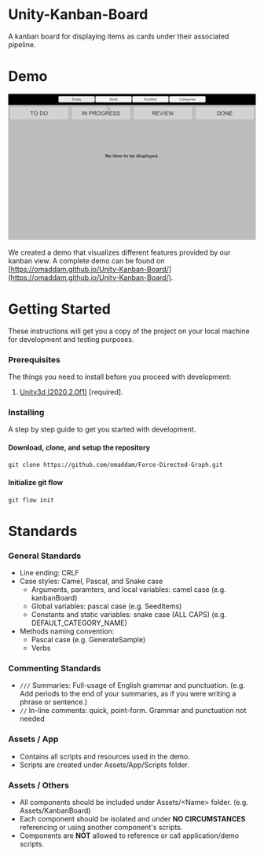 # Unity-Kanban-Board
A kanban board for displaying items as cards under their associated pipeline.

# Demo

![Simulation](docs/Simulation.gif)

We created a demo that visualizes different features provided by our kanban view.
A complete demo can be found on [https://omaddam.github.io/Unity-Kanban-Board/](https://omaddam.github.io/Unity-Kanban-Board/).

# Getting Started

These instructions will get you a copy of the project on your local machine for development and testing purposes.

### Prerequisites

The things you need to install before you proceed with development:

1) [Unity3d (2020.2.0f1)](https://unity3d.com/get-unity/download/archive) [required].

### Installing

A step by step guide to get you started with development.

#### Download, clone, and setup the repository

```git
git clone https://github.com/omaddam/Force-Directed-Graph.git
```

#### Initialize git flow

```git
git flow init
```

# Standards

### General Standards

* Line ending: CRLF
* Case styles: Camel, Pascal, and Snake case
  * Arguments, paramters, and local variables: camel case (e.g. kanbanBoard)
  * Global variables: pascal case (e.g. SeedItems)
  * Constants and static variables: snake case (ALL CAPS) (e.g. DEFAULT_CATEGORY_NAME)
* Methods naming convention:
  * Pascal case (e.g. GenerateSample)
  * Verbs

### Commenting Standards

* `///` Summaries: Full-usage of English grammar and punctuation. (e.g. Add periods to the end of your summaries, as if you were writing a phrase or sentence.)
*  `//` In-line comments: quick, point-form. Grammar and punctuation not needed

### Assets / App

* Contains all scripts and resources used in the demo.
* Scripts are created under Assets/App/Scripts folder.

### Assets / Others

* All components should be included under Assets/\<Name> folder. (e.g. Assets/KanbanBoard)
* Each component should be isolated and under **NO CIRCUMSTANCES** referencing or using another component's scripts.
* Components are **NOT** allowed to reference or call application/demo scripts.
